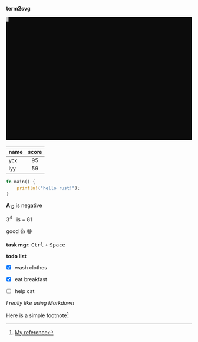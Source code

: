 **term2svg**

![term2svg](/t2s2.svg)

|name|score|
|:---|:---:|
|ycx|95|
|lyy|59|


```rust
fn main() {
	println!("hello rust!");
}
```

**A**<sub>12</sub> is negative

3<sup>*4*</sup>&nbsp;&nbsp;&nbsp;is = 81

good :+1: :smile:

**task mgr**: <kbd>Ctrl</kbd>&nbsp;<kbd>+</kbd>&nbsp;<kbd>Space</kbd>

**todo list**
- [x] wash clothes
- [x] eat breakfast
- [ ] help cat


*I really like
using Markdown*

Here is a simple footnote[^1]

[^1]: [My reference](https://www.wikipedia.org)
